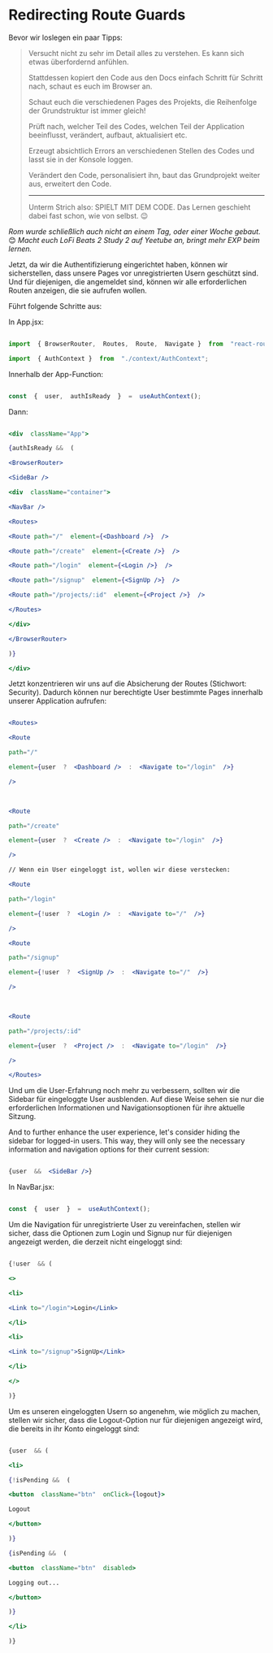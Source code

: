 
#  Redirecting Route Guards


  Bevor wir loslegen ein paar Tipps:

>Versucht  nicht  zu  sehr  im  Detail  alles  zu  verstehen.  Es  kann  sich  etwas  überfordernd  anfühlen.
>
>Stattdessen  kopiert  den  Code  aus  den  Docs  einfach  Schritt  für  Schritt  nach,  schaut  es  euch  im  Browser  an.
>
>Schaut  euch  die  verschiedenen  Pages  des  Projekts,  die  Reihenfolge  der  Grundstruktur  ist  immer  gleich!
>
>Prüft  nach,  welcher  Teil  des  Codes,  welchen  Teil  der  Application  beeinflusst,  verändert,  aufbaut,  aktualisiert  etc.
>
>Erzeugt absichtlich Errors an verschiedenen Stellen des Codes und lasst sie in der Konsole loggen.
>
>Verändert den Code, personalisiert ihn, baut das Grundprojekt weiter aus, erweitert den Code.
><hr>
> Unterm Strich also: SPIELT MIT DEM CODE. Das Lernen geschieht dabei fast schon, wie von selbst. 😉

*Rom wurde schließlich auch nicht an einem Tag, oder einer Woche gebaut.* 😊
*Macht euch LoFi Beats 2 Study 2 auf Yeetube an, bringt mehr EXP beim lernen.* 

Jetzt, da wir die Authentifizierung eingerichtet haben, können wir sicherstellen, dass unsere Pages vor unregistrierten Usern geschützt sind. Und für diejenigen, die angemeldet sind, können wir alle erforderlichen Routen anzeigen, die sie aufrufen wollen.

Führt folgende Schritte aus:

In App.jsx:

  

```jsx

import  { BrowserRouter,  Routes,  Route,  Navigate }  from  "react-router-dom";

import  { AuthContext }  from  "./context/AuthContext";

```

  

Innerhalb der App-Function:

```jsx

const  {  user,  authIsReady  }  =  useAuthContext();

```

  

Dann:

  

```jsx

<div  className="App">

{authIsReady &&  (

<BrowserRouter>

<SideBar />

<div  className="container">

<NavBar />

<Routes>

<Route path="/"  element={<Dashboard />}  />

<Route path="/create"  element={<Create />}  />

<Route path="/login"  element={<Login />}  />

<Route path="/signup"  element={<SignUp />}  />

<Route path="/projects/:id"  element={<Project />}  />

</Routes>

</div>

</BrowserRouter>

)}

</div>

```

  
Jetzt konzentrieren wir uns auf die Absicherung der Routes (Stichwort: Security). Dadurch können nur berechtigte User bestimmte Pages innerhalb unserer Application aufrufen:

  

```jsx

<Routes>

<Route

path="/"

element={user  ?  <Dashboard />  :  <Navigate to="/login"  />}

/>

  

<Route

path="/create"

element={user  ?  <Create />  :  <Navigate to="/login"  />}

/>

// Wenn ein User eingeloggt ist, wollen wir diese verstecken:

<Route

path="/login"

element={!user  ?  <Login />  :  <Navigate to="/"  />}

/>

<Route

path="/signup"

element={!user  ?  <SignUp />  :  <Navigate to="/"  />}

/>

  

<Route

path="/projects/:id"

element={user  ?  <Project />  :  <Navigate to="/login"  />}

/>

</Routes>

```

 Und um die User-Erfahrung noch mehr zu verbessern, sollten wir die Sidebar für eingeloggte User ausblenden. Auf diese Weise sehen sie nur die erforderlichen Informationen und Navigationsoptionen für ihre aktuelle Sitzung.

And to further enhance the user experience, let's consider hiding the sidebar for logged-in users. This way, they will only see the necessary information and navigation options for their current session:

  

```jsx

{user  &&  <SideBar />}

```

  

In NavBar.jsx:

  

```jsx

const  {  user  }  =  useAuthContext();

```

  
Um die Navigation für unregistrierte User zu vereinfachen, stellen wir sicher, dass die Optionen zum Login und Signup nur für diejenigen angezeigt werden, die derzeit nicht eingeloggt sind:

  

```jsx

{!user  && (

<>

<li>

<Link to="/login">Login</Link>

</li>

<li>

<Link to="/signup">SignUp</Link>

</li>

</>

)}

```

  
Um es unseren eingeloggten Usern so angenehm, wie möglich zu machen, stellen wir sicher, dass die Logout-Option nur für diejenigen angezeigt wird, die bereits in ihr Konto eingeloggt sind:

  

```jsx

{user  && (

<li>

{!isPending &&  (

<button  className="btn"  onClick={logout}>

Logout

</button>

)}

{isPending &&  (

<button  className="btn"  disabled>

Logging out...

</button>

)}

</li>

)}

```
